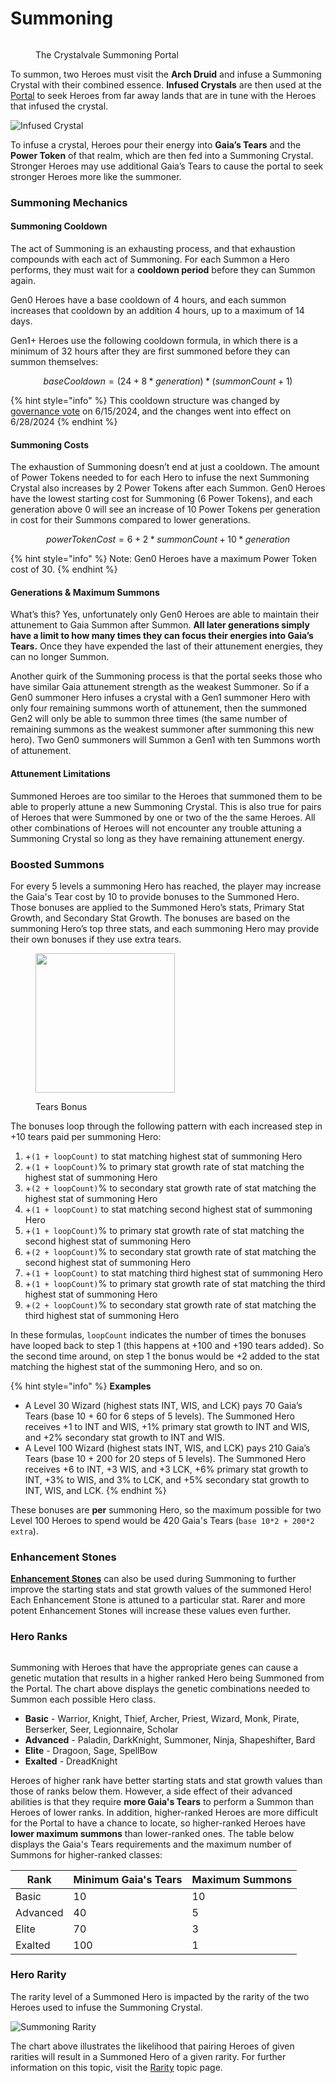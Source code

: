 # Summoning

<figure><img src="../../../.gitbook/assets/Screenshot 2023-04-11 at 11.20.14 PM.png" alt=""><figcaption><p>The Crystalvale Summoning Portal</p></figcaption></figure>

To summon, two Heroes must visit the **Arch Druid** and infuse a Summoning Crystal with their combined essence. **Infused Crystals** are then used at the [Portal](../../../learn/gameplay/portal.md) to seek Heroes from far away lands that are in tune with the Heroes that infused the crystal.

![Infused Crystal](https://dfk-hv.b-cdn.net/art-assets/crystal-yellow.gif)

To infuse a crystal, Heroes pour their energy into **Gaia’s Tears** and the **Power Token** of that realm, which are then fed into a Summoning Crystal. Stronger Heroes may use additional Gaia’s Tears to cause the portal to seek stronger Heroes more like the summoner.

### Summoning Mechanics

#### Summoning Cooldown

The act of Summoning is an exhausting process, and that exhaustion compounds with each act of Summoning. For each Summon a Hero performs, they must wait for a **cooldown period** before they can Summon again.&#x20;

Gen0 Heroes have a base cooldown of 4 hours, and each summon increases that cooldown by an addition 4 hours, up to a maximum of 14 days.

Gen1+ Heroes use the following cooldown formula, in which there is a minimum of 32 hours after they are first summoned before they can summon themselves:

$$
baseCooldown = (24 + 8 * generation) * (summonCount + 1)
$$

{% hint style="info" %}
This cooldown structure was changed by [governance vote](https://vote.defikingdoms.com/#/proposal/0xf38713aae62984a9d9e93435991051af82fd14cd9e10e974472057e57a0caa7a) on 6/15/2024, and the changes went into effect on 6/28/2024
{% endhint %}

#### Summoning Costs

The exhaustion of Summoning doesn’t end at just a cooldown. The amount of Power Tokens needed to for each Hero to infuse the next Summoning Crystal also increases by 2 Power Tokens after each Summon. Gen0 Heroes have the lowest starting cost for Summoning (6 Power Tokens), and each generation above 0 will see an increase of 10 Power Tokens per generation in cost for their Summons compared to lower generations.

$$
powerTokenCost = 6+2*summonCount + 10*generation
$$

{% hint style="info" %}
Note: Gen0 Heroes have a maximum Power Token cost of 30.
{% endhint %}

#### Generations & Maximum Summons

What’s this? Yes, unfortunately only Gen0 Heroes are able to maintain their attunement to Gaia Summon after Summon. **All later generations simply have a limit to how many times they can focus their energies into Gaia’s Tears.** Once they have expended the last of their attunement energies, they can no longer Summon.

Another quirk of the Summoning process is that the portal seeks those who have similar Gaia attunement strength as the weakest Summoner. So if a Gen0 summoner Hero infuses a crystal with a Gen1 summoner Hero with only four remaining summons worth of attunement, then the summoned Gen2 will only be able to summon three times (the same number of remaining summons as the weakest summoner after summoning this new hero). Two Gen0 summoners will Summon a Gen1 with ten Summons worth of attunement.

#### Attunement Limitations

Summoned Heroes are too similar to the Heroes that summoned them to be able to properly attune a new Summoning Crystal. This is also true for pairs of Heroes that were Summoned by one or two of the the same Heroes. All other combinations of Heroes will not encounter any trouble attuning a Summoning Crystal so long as they have remaining attunement energy.

### Boosted Summons

For every 5 levels a summoning Hero has reached, the player may increase the Gaia's Tear cost by 10 to provide bonuses to the Summoned Hero. Those bonuses are applied to the Summoned Hero’s stats, Primary Stat Growth, and Secondary Stat Growth. The bonuses are based on the summoning Hero’s top three stats, and each summoning Hero may provide their own bonuses if they use extra tears.

<figure><img src="../../../.gitbook/assets/Screenshot 2023-04-11 at 11.26.19 PM.png" alt="" width="223"><figcaption><p>Tears Bonus</p></figcaption></figure>

The bonuses loop through the following pattern with each increased step in +10 tears paid per summoning Hero:

1. \+`(1 + loopCount)` to stat matching highest stat of summoning Hero
2. \+`(1 + loopCount)`% to primary stat growth rate of stat matching the highest stat of summoning Hero
3. \+`(2 + loopCount)`% to secondary stat growth rate of stat matching the highest stat of summoning Hero
4. \+`(1 + loopCount)` to stat matching second highest stat of summoning Hero
5. \+`(1 + loopCount)`% to primary stat growth rate of stat matching the second highest stat of summoning Hero
6. \+`(2 + loopCount)`% to secondary stat growth rate of stat matching the second highest stat of summoning Hero
7. \+`(1 + loopCount)` to stat matching third highest stat of summoning Hero
8. \+`(1 + loopCount)`% to primary stat growth rate of stat matching the third highest stat of summoning Hero
9. \+`(2 + loopCount)`% to secondary stat growth rate of stat matching the third highest stat of summoning Hero

In these formulas, `loopCount` indicates the number of times the bonuses have looped back to step 1 (this happens at +100 and +190 tears added). So the second time around, on step 1 the bonus would be +2 added to the stat matching the highest stat of the summoning Hero, and so on.

{% hint style="info" %}
**Examples**

* A Level 30 Wizard (highest stats INT, WIS, and LCK) pays 70 Gaia’s Tears (base 10 + 60 for 6 steps of 5 levels). The Summoned Hero receives +1 to INT and WIS, +1% primary stat growth to INT and WIS, and +2% secondary stat growth to INT and WIS.
* A Level 100 Wizard (highest stats INT, WIS, and LCK) pays 210 Gaia’s Tears (base 10 + 200 for 20 steps of 5 levels). The Summoned Hero receives +6 to INT, +3 WIS, and +3 LCK, +6% primary stat growth to INT, +3% to WIS, and 3% to LCK, and +5% secondary stat growth to INT, WIS, and LCK.
{% endhint %}

These bonuses are **per** summoning Hero, so the maximum possible for two Level 100 Heroes to spend would be 420 Gaia's Tears (`base 10*2 + 200*2 extra`).

### Enhancement Stones

[**Enhancement Stones**](../../../learn/gameplay/heroes/enhancement-stones.md) can also be used during Summoning to further improve the starting stats and stat growth values of the summoned Hero! Each Enhancement Stone is attuned to a particular stat. Rarer and more potent Enhancement Stones will increase these values even further.

### Hero Ranks

<figure><img src="../../../.gitbook/assets/1_Hero_Class_Summoning_Tree_Updated_2-2023.png" alt=""><figcaption></figcaption></figure>

Summoning with Heroes that have the appropriate genes can cause a genetic mutation that results in a higher ranked Hero being Summoned from the Portal. The chart above displays the genetic combinations needed to Summon each possible Hero class.

* **Basic** - Warrior, Knight, Thief, Archer, Priest, Wizard, Monk, Pirate, Berserker, Seer, Legionnaire, Scholar
* **Advanced** - Paladin, DarkKnight, Summoner, Ninja, Shapeshifter, Bard
* **Elite** - Dragoon, Sage, SpellBow
* **Exalted** - DreadKnight

Heroes of higher rank have better starting stats and stat growth values than those of ranks below them. However, a side effect of their advanced abilities is that they require **more Gaia's Tears** to perform a Summon than Heroes of lower ranks. In addition, higher-ranked Heroes are more difficult for the Portal to have a chance to locate, so higher-ranked Heroes have **lower maximum summons** than lower-ranked ones. The table below displays the Gaia's Tears requirements and the maximum number of Summons for higher-ranked classes:

| Rank     | Minimum Gaia's Tears | Maximum Summons |
| -------- | -------------------- | --------------- |
| Basic    | 10                   | 10              |
| Advanced | 40                   | 5               |
| Elite    | 70                   | 3               |
| Exalted  | 100                  | 1               |

### Hero Rarity

The rarity level of a Summoned Hero is impacted by the rarity of the two Heroes used to infuse the Summoning Crystal.

![Summoning Rarity](<../../../.gitbook/assets/Summoner Combo.png>)

The chart above illustrates the likelihood that pairing Heroes of given rarities will result in a Summoned Hero of a given rarity. For further information on this topic, visit the [Rarity](../../../learn/gameplay/heroes/rarity.md) topic page.

